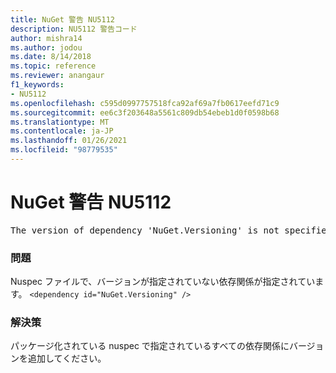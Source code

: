 ```yaml
---
title: NuGet 警告 NU5112
description: NU5112 警告コード
author: mishra14
ms.author: jodou
ms.date: 8/14/2018
ms.topic: reference
ms.reviewer: anangaur
f1_keywords:
- NU5112
ms.openlocfilehash: c595d0997757518fca92af69a7fb0617eefd71c9
ms.sourcegitcommit: ee6c3f203648a5561c809db54ebeb1d0f0598b68
ms.translationtype: MT
ms.contentlocale: ja-JP
ms.lasthandoff: 01/26/2021
ms.locfileid: "98779535"
---
```

# <a name="nuget-warning-nu5112"></a>NuGet 警告 NU5112
<pre>The version of dependency 'NuGet.Versioning' is not specified. Specify the version of dependency and rebuild your package.</pre>

### <a name="issue"></a>問題

Nuspec ファイルで、バージョンが指定されていない依存関係が指定されています。 `<dependency id="NuGet.Versioning" />`


### <a name="solution"></a>解決策

パッケージ化されている nuspec で指定されているすべての依存関係にバージョンを追加してください。

